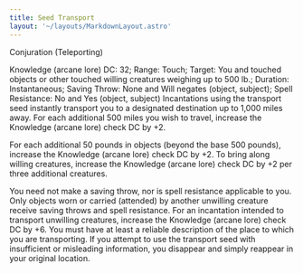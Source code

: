 ```yaml
---
title: Seed Transport
layout: '~/layouts/MarkdownLayout.astro'
---
```

Conjuration (Teleporting)

Knowledge (arcane lore) DC: 32; Range: Touch; Target: You and touched objects
or other touched willing creatures weighing up to 500 lb.; Duration:
Instantaneous; Saving Throw: None and Will negates (object, subject); Spell
Resistance: No and Yes (object, subject) Incantations using the transport seed
instantly transport you to a designated destination up to 1,000 miles away.
For each additional 500 miles you wish to travel, increase the Knowledge
(arcane lore) check DC by +2.

For each additional 50 pounds in objects (beyond the base 500 pounds),
increase the Knowledge (arcane lore) check DC by +2. To bring along willing
creatures, increase the Knowledge (arcane lore) check DC by +2 per three
additional creatures.

You need not make a saving throw, nor is spell resistance applicable to you.
Only objects worn or carried (attended) by another unwilling creature receive
saving throws and spell resistance. For an incantation intended to transport
unwilling creatures, increase the Knowledge (arcane lore) check DC by +6. You
must have at least a reliable description of the place to which you are
transporting. If you attempt to use the transport seed with insufficient or
misleading information, you disappear and simply reappear in your original
location.

